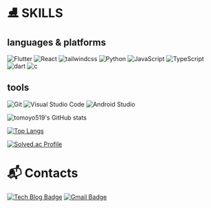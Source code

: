 

# ⛸️ SKILLS
## languages & platforms
![Flutter](https://img.shields.io/badge/Flutter-02569B.svg?&style=for-the-badge&logo=Flutter&logoColor=white)
![React](https://img.shields.io/badge/React-61DAFB.svg?&style=for-the-badge&logo=React&logoColor=white)
![tailwindcss](https://img.shields.io/badge/tailwindcss-06B6D4.svg?&style=for-the-badge&logo=tailwindcss&logoColor=white)
![Python](https://img.shields.io/badge/Python-3776AB.svg?&style=for-the-badge&logo=Python&logoColor=white)
![JavaScript](https://img.shields.io/badge/JavaScript-F7DF1E.svg?&style=for-the-badge&logo=JavaScript&logoColor=white)
![TypeScript](https://img.shields.io/badge/TypeScript-3178C6.svg?&style=for-the-badge&logo=TypeScript&logoColor=white)
![dart](https://img.shields.io/badge/dart-0175C2.svg?&style=for-the-badge&logo=dart&logoColor=white)
![c](https://img.shields.io/badge/c-A8B9CC.svg?&style=for-the-badge&logo=c&logoColor=white)

## tools
![Git](https://img.shields.io/badge/Git-F05032.svg?&style=for-the-badge&logo=Git&logoColor=white)
![Visual Studio Code](https://img.shields.io/badge/Visual%20Studio%20Code-007ACC.svg?&style=for-the-badge&logo=Visual%20Studio%20Code&logoColor=white)
![Android Studio](https://img.shields.io/badge/Android%20Studio-3DDC84.svg?&style=for-the-badge&logo=Android%20Studio&logoColor=white)

![tomoyo519's GitHub stats](https://github-readme-stats.vercel.app/api?username=tomoyo519&show_icons=true&theme=dark)

[![Top Langs](https://github-readme-stats.vercel.app/api/top-langs/?username=tomoyo519&layout=compact)](https://github.com/tomoyo519/github-readme-stats)

[![Solved.ac Profile](http://mazassumnida.wtf/api/v2/generate_badge?boj=i2sign)](https://solved.ac/i2sign/)

# :mailbox_with_mail: Contacts
[![Tech Blog Badge](http://img.shields.io/badge/-Tech%20blog-black?style=flat-square&logo=github&link=https://tomoyo519.github.io/)](https://tomoyo519.github.io/)
[![Gmail Badge](https://img.shields.io/badge/Gmail-d14836?style=flat-square&logo=Gmail&logoColor=white&link=mailto:vanessa.cheong1@gmail.com)](mailto:vanessa.cheong1@gmail.com)

<!--

**tomoyo519/tomoyo519** is a ✨ _special_ ✨ repository because its `README.md` (this file) appears on your GitHub profile.

Here are some ideas to get you started:

- 🔭 I’m currently working on ...
- 🌱 I’m currently learning ...
- 👯 I’m looking to collaborate on ...
- 🤔 I’m looking for help with ...
- 💬 Ask me about ...
- 📫 How to reach me: ...
- 😄 Pronouns: ...
- ⚡ Fun fact: ...
-->
